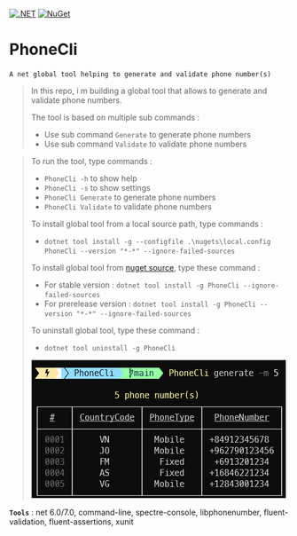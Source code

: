 [![.NET](https://github.com/aimenux/PhoneCli/actions/workflows/ci.yml/badge.svg?branch=main)](https://github.com/aimenux/PhoneCli/actions/workflows/ci.yml)
[![NuGet](https://img.shields.io/nuget/vpre/PhoneCli)](https://www.nuget.org/packages/PhoneCli/)

# PhoneCli
```
A net global tool helping to generate and validate phone number(s)
```

> In this repo, i m building a global tool that allows to generate and validate phone numbers.
>
> The tool is based on multiple sub commands :
> - Use sub command `Generate` to generate phone numbers
> - Use sub command `Validate` to validate phone numbers

>
> To run the tool, type commands :
> - `PhoneCli -h` to show help
> - `PhoneCli -s` to show settings
> - `PhoneCli Generate` to generate phone numbers
> - `PhoneCli Validate` to validate phone numbers
>
>
> To install global tool from a local source path, type commands :
> - `dotnet tool install -g --configfile .\nugets\local.config PhoneCli --version "*-*" --ignore-failed-sources`
>
> To install global tool from [nuget source](https://www.nuget.org/packages/PhoneCli), type these command :
> - For stable version : `dotnet tool install -g PhoneCli --ignore-failed-sources`
> - For prerelease version : `dotnet tool install -g PhoneCli --version "*-*" --ignore-failed-sources`
>
> To uninstall global tool, type these command :
> - `dotnet tool uninstall -g PhoneCli`
>
> ![PhoneCli](Screenshots/PhoneCli.png)
>

**`Tools`** : net 6.0/7.0, command-line, spectre-console, libphonenumber, fluent-validation, fluent-assertions, xunit